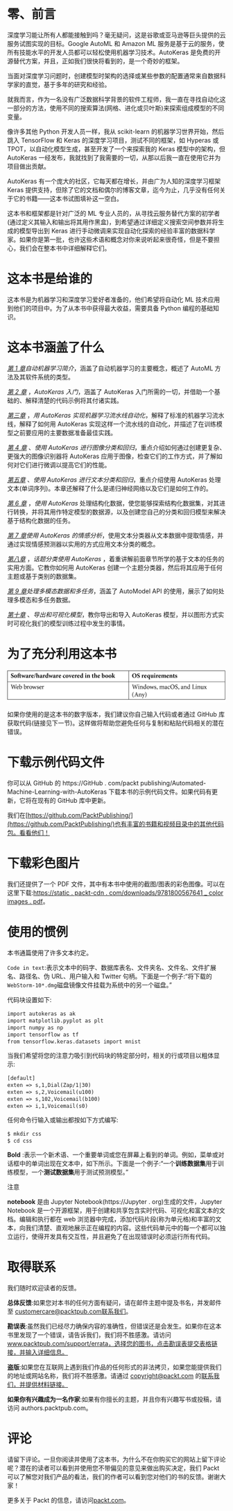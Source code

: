

# 零、前言

深度学习能让所有人都能接触到吗？毫无疑问，这是谷歌或亚马逊等巨头提供的云服务试图实现的目标。Google AutoML 和 Amazon ML 服务是基于云的服务，使所有技能水平的开发人员都可以轻松使用机器学习技术。AutoKeras 是免费的开源替代方案，并且，正如我们很快将看到的，是一个奇妙的框架。

当面对深度学习问题时，创建模型时架构的选择或某些参数的配置通常来自数据科学家的直觉，基于多年的研究和经验。

就我而言，作为一名没有广泛数据科学背景的软件工程师，我一直在寻找自动化这一部分的方法，使用不同的搜索算法(网格、进化或贝叶斯)来探索组成模型的不同变量。

像许多其他 Python 开发人员一样，我从 scikit-learn 的机器学习世界开始，然后跳入 TensorFlow 和 Keras 的深度学习项目，测试不同的框架，如 Hyperas 或 TPOT，以自动化模型生成，甚至开发了一个来探索我的 Keras 模型中的架构，但 AutoKeras 一经发布，我就找到了我需要的一切，从那以后我一直在使用它并为项目做出贡献。

AutoKeras 有一个庞大的社区，它每天都在增长，并由广为人知的深度学习框架 Keras 提供支持，但除了它的文档和偶尔的博客文章，迄今为止，几乎没有任何关于它的书籍——这本书试图填补这一空白。

这本书和框架都是针对广泛的 ML 专业人员的，从寻找云服务替代方案的初学者(通过定义其输入和输出将其用作黑盒)，到希望通过详细定义搜索空间参数并将生成的模型导出到 Keras 进行手动微调来实现自动化探索的经验丰富的数据科学家。如果你是第一批，也许这些术语和概念对你来说听起来很奇怪，但是不要担心，我们会在整本书中详细解释它们。

# 这本书是给谁的

这本书是为机器学习和深度学习爱好者准备的，他们希望将自动化 ML 技术应用到他们的项目中。为了从本书中获得最大收益，需要具备 Python 编程的基础知识。

# 这本书涵盖了什么

[*第 1 章*](B16953_01_Final_PG_ePub.xhtml#_idTextAnchor014)*自动机器学习简介*，涵盖了自动机器学习的主要概念，概述了 AutoML 方法及其软件系统的类型。

[*第 2 章*](B16953_02_Final_PG_ePub.xhtml#_idTextAnchor029) ，*AutoKeras 入门*，涵盖了 AutoKeras 入门所需的一切，并借助一个基础的、解释清楚的代码示例将其付诸实践。

[*第三章*](B16953_03_Final_PG_ePub.xhtml#_idTextAnchor051) ，*用 AutoKeras 实现机器学习流水线自动化*，解释了标准的机器学习流水线，解释了如何用 AutoKeras 实现这样一个流水线的自动化，并描述了在训练模型之前要应用的主要数据准备最佳实践。

[*第 4 章*](B16953_04_Final_PG_ePub.xhtml#_idTextAnchor063) 、*使用 AutoKeras 进行图像分类和回归*，重点介绍如何通过创建更复杂、更强大的图像识别器将 AutoKeras 应用于图像，检查它们的工作方式，并了解如何对它们进行微调以提高它们的性能。

[*第五章*](B16953_05_Final_PG_ePub.xhtml#_idTextAnchor077) 、*使用 AutoKeras 进行文本分类和回归*，重点介绍使用 AutoKeras 处理文本(单词序列)。本章还解释了什么是递归神经网络以及它们是如何工作的。

[*第 6 章*](B16953_06_Final_PG_ePub.xhtml#_idTextAnchor096) ，*使用 AutoKeras* 处理结构化数据，使您能够探索结构化数据集，对其进行转换，并将其用作特定模型的数据源，以及创建您自己的分类和回归模型来解决基于结构化数据的任务。

[*第 7 章*](B16953_07_Final_PG_ePub.xhtml#_idTextAnchor109)*使用 AutoKeras 的情感分析*，使用文本分类器从文本数据中提取情感，并通过实现情感预测器以实用的方式应用文本分类的概念。

[*第八章*](B16953_08_Final_PG_ePub.xhtml#_idTextAnchor117) ，*话题分类使用 AutoKeras* ，着重讲解前面章节所学的基于文本的任务的实用方面。它教你如何用 AutoKeras 创建一个主题分类器，然后将其应用于任何主题或基于类别的数据集。

[*第 9 章*](B16953_09_Final_PG_ePub.xhtml#_idTextAnchor129)*处理多模态数据和多任务*，涵盖了 AutoModel API 的使用，展示了如何处理多模态和多任务数据。

[*第十章*](B16953_10_Final_PG_ePub.xhtml#_idTextAnchor140) 、*导出和可视化模型*，教你导出和导入 AutoKeras 模型，并以图形方式实时可视化我们的模型训练过程中发生的事情。

# 为了充分利用这本书

![](img/B16953_Preface_Table_01.jpg)

如果你使用的是这本书的数字版本，我们建议你自己输入代码或者通过 GitHub 库获取代码(链接见下一节)。这样做将帮助您避免任何与复制和粘贴代码相关的潜在错误。

# 下载示例代码文件

你可以从 GitHub 的 https://GitHub . com/packt publishing/Automated-Machine-Learning-with-AutoKeras 下载本书的示例代码文件。如果代码有更新，它将在现有的 GitHub 库中更新。

我们在[https://github.com/PacktPublishing/](https://github.com/PacktPublishing/)也有丰富的书籍和视频目录中的其他代码包。看看他们！

# 下载彩色图片

我们还提供了一个 PDF 文件，其中有本书中使用的截图/图表的彩色图像。可以在这里下载:[https://static . packt-cdn . com/downloads/9781800567641 _ color images . pdf](https://static.packt-cdn.com/downloads/9781800567641_ColorImages.pdf)。

# 使用的惯例

本书通篇使用了许多文本约定。

`Code in text`:表示文本中的码字、数据库表名、文件夹名、文件名、文件扩展名、路径名、伪 URL、用户输入和 Twitter 句柄。下面是一个例子:“将下载的`WebStorm-10*.dmg`磁盘镜像文件挂载为系统中的另一个磁盘。”

代码块设置如下:

```
import autokeras as ak 
import matplotlib.pyplot as plt 
import numpy as np 
import tensorflow as tf 
from tensorflow.keras.datasets import mnist 
```

当我们希望将您的注意力吸引到代码块的特定部分时，相关的行或项目以粗体显示:

```
[default]
exten => s,1,Dial(Zap/1|30)
exten => s,2,Voicemail(u100)
exten => s,102,Voicemail(b100)
exten => i,1,Voicemail(s0)
```

任何命令行输入或输出都按如下方式编写:

```
$ mkdir css
$ cd css
```

**Bold** :表示一个新术语、一个重要单词或您在屏幕上看到的单词。例如，菜单或对话框中的单词出现在文本中，如下所示。下面是一个例子:“一个**训练数据集**用于训练模型，一个**测试数据集**用于测试预测模型。”

注意

**notebook** 是由 Jupyter Notebook(https://Jupyter . org)生成的文件，Jupyter Notebook 是一个开源框架，用于创建和共享包含实时代码、可视化和富文本的文档。编辑和执行都在 web 浏览器中完成，添加代码片段(称为单元格)和丰富的文本，向我们清楚、直观地展示正在编程的内容。这些代码单元中的每一个都可以独立运行，使得开发具有交互性，并且避免了在出现错误时必须运行所有代码。

# 取得联系

我们随时欢迎读者的反馈。

**总体反馈**:如果您对本书的任何方面有疑问，请在邮件主题中提及书名，并发邮件至 customercare@packtpub.com联系我们。

**勘误表**:虽然我们已经尽力确保内容的准确性，但错误还是会发生。如果你在这本书里发现了一个错误，请告诉我们，我们将不胜感激。请访问 www.packtpub.com/support/errata，选择您的图书，点击勘误表提交表格链接，并输入详细信息。

**盗版**:如果您在互联网上遇到我们作品的任何形式的非法拷贝，如果您能提供我们的地址或网站名称，我们将不胜感激。请通过 copyright@packt.com 的[联系我们，并提供材料链接。](mailto:copyright@packt.com)

**如果你有兴趣成为一名作家**:如果有你擅长的主题，并且你有兴趣写书或投稿，请访问 authors.packtpub.com。

# 评论

请留下评论。一旦你阅读并使用了这本书，为什么不在你购买它的网站上留下评论呢？潜在的读者可以看到并使用您不带偏见的意见来做出购买决定，我们 Packt 可以了解您对我们产品的看法，我们的作者可以看到您对他们的书的反馈。谢谢大家！

更多关于 Packt 的信息，请访问[packt.com](http://packt.com)。